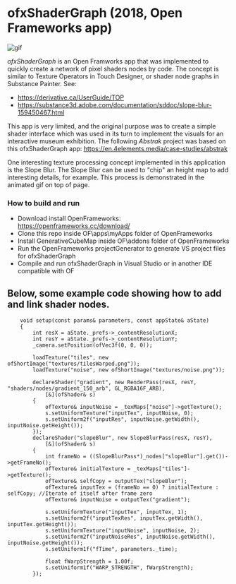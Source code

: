 ofxShaderGraph (2018, Open Frameworks app)
=======

![gif](http://i.gyazo.com/0442dd6b215c5eb5e0afcdd6997d9d32.gif)

*ofxShaderGraph* is an Open Framworks app that was implemented to quickly create a network of pixel shaders nodes by code.
The concept is similar to Texture Operators in Touch Designer, or shader node graphs in Substance Painter.
See:
- https://derivative.ca/UserGuide/TOP
- https://substance3d.adobe.com/documentation/sddoc/slope-blur-159450467.html

This app is very limited, and the original purpose was to create a simple shader interface which was used in its turn to implement the visuals for an interactive museum exhibition. The following *Abstrak* project was based on this ofxShaderGraph app: https://en.4elements.media/case-studies/abstrak

One interesting texture processing concept implemented in this application is the Slope Blur.
The Slope Blur can be used to "chip" an height map to add interesting details, for example. This process is demonstrated in the animated gif on top of page.

### How to build and run
- Download install OpenFrameworks: https://openframeworks.cc/download/
- Clone this repo inside OF\apps\myApps folder of OpenFrameworks
- Install GenerativeCubeMap inside OF\addons folder of OpenFrameworks
- Run the OpenFrameworks projectGenerator to generate VS project files for ofxShaderGraph
- Compile and run ofxShaderGraph in Visual Studio or in another IDE compatible with OF


Below, some example code showing how to add and link shader nodes.
-------------
```
    void setup(const params& parameters, const appState& aState)
    {
        int resX = aState._prefs->_contentResolutionX;
        int resY = aState._prefs->_contentResolutionY;
        _camera.setPosition(ofVec3f(0, 0, 0));

        loadTexture("tiles", new ofShortImage("textures/tilesWarped.png"));
        loadTexture("noise", new ofShortImage("textures/noise.png"));

        declareShader("gradient", new RenderPass(resX, resY, "shaders/nodes/gradient_150_arb", GL_RGBA16F_ARB),
            [&](ofShader& s)
        {
            ofTexture& inputNoise = _texMaps["noise"]->getTexture();
            s.setUniformTexture("inputTex", inputNoise, 0);
            s.setUniform2f("inputRes", inputNoise.getWidth(), inputNoise.getHeight());
        });
        declareShader("slopeBlur", new SlopeBlurPass(resX, resY),
            [&](ofShader& s)
        {
            int frameNo = ((SlopeBlurPass*)_nodes["slopeBlur"].get())->getFrameNo();
            ofTexture& initialTexture = _texMaps["tiles"]->getTexture();
            ofTexture& selfCopy = outputTex("slopeBlur");
            ofTexture& inputTex = (frameNo == 0) ? initialTexture : selfCopy; //Iterate of itself after frame zero
            ofTexture& inputNoise = outputTex("gradient");
            
            s.setUniformTexture("inputTex", inputTex, 1);
            s.setUniform2f("inputTexRes", inputTex.getWidth(), inputTex.getHeight());
            s.setUniformTexture("inputNoise", inputNoise, 2);
            s.setUniform2f("inputNoiseRes", inputNoise.getWidth(), inputNoise.getHeight());
            s.setUniform1f("fTime", parameters._time);

            float fWarpStrength = 1.00f;
            s.setUniform1f("WARP_STRENGTH", fWarpStrength);
        });
```
